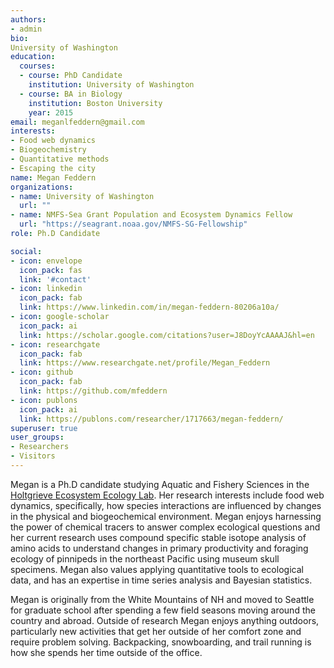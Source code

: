 ```yaml
---
authors:
- admin
bio: 
University of Washington
education:
  courses:
  - course: PhD Candidate
    institution: University of Washington
  - course: BA in Biology
    institution: Boston University
    year: 2015
email: meganlfeddern@gmail.com
interests:
- Food web dynamics
- Biogeochemistry
- Quantitative methods
- Escaping the city
name: Megan Feddern
organizations:
- name: University of Washington
  url: ""
- name: NMFS-Sea Grant Population and Ecosystem Dynamics Fellow
  url: "https://seagrant.noaa.gov/NMFS-SG-Fellowship"
role: Ph.D Candidate

social:
- icon: envelope
  icon_pack: fas
  link: '#contact'
- icon: linkedin
  icon_pack: fab
  link: https://www.linkedin.com/in/megan-feddern-80206a10a/
- icon: google-scholar
  icon_pack: ai
  link: https://scholar.google.com/citations?user=J8DoyYcAAAAJ&hl=en
- icon: researchgate
  icon_pack: fab
  link: https://www.researchgate.net/profile/Megan_Feddern
- icon: github
  icon_pack: fab
  link: https://github.com/mfeddern
- icon: publons
  icon_pack: ai
  link: https://publons.com/researcher/1717663/megan-feddern/
superuser: true
user_groups:
- Researchers
- Visitors
---
```


Megan is a Ph.D candidate studying Aquatic and Fishery Sciences in the  </a> <a href="http://holtgrievelab.uw.edu/"> Holtgrieve Ecosystem Ecology Lab</a>. Her research interests include food web dynamics, specifically, how species interactions are influenced by changes in the physical and biogeochemical environment. Megan enjoys harnessing the power of chemical tracers to answer complex ecological questions and her current research uses compound specific stable isotope analysis of amino acids to understand changes in primary productivity and foraging ecology of pinnipeds in the northeast Pacific using museum skull specimens. Megan also values applying quantitative tools to ecological data, and has an expertise in time series analysis and Bayesian statistics.

Megan is originally from the White Mountains of NH and moved to Seattle for graduate school after spending a few field seasons moving around the country and abroad. Outside of research Megan enjoys anything outdoors, particularly new activities that get her outside of her comfort zone and require problem solving. Backpacking, snowboarding, and trail running is how she spends her time outside of the office. 
